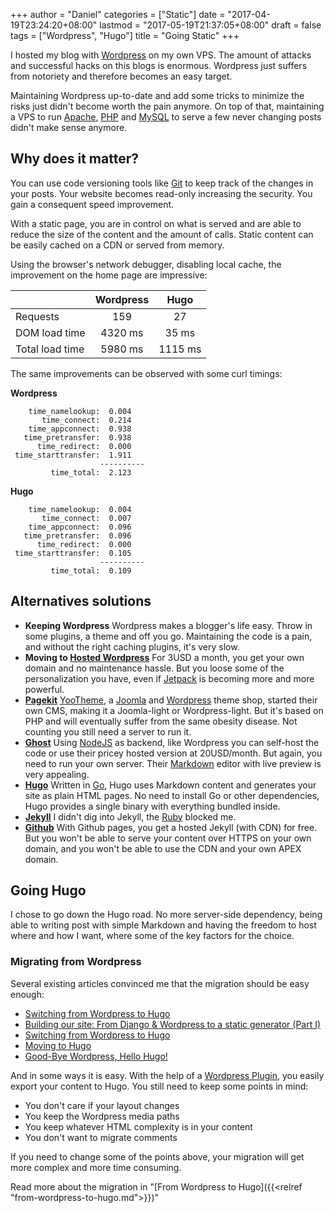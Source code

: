+++
author = "Daniel"
categories = ["Static"]
date = "2017-04-19T23:24:20+08:00"
lastmod = "2017-05-19T21:37:05+08:00"
draft = false
tags = ["Wordpress", "Hugo"]
title = "Going Static"
+++

I hosted my blog with [Wordpress](https://wordpress.org) on my own VPS. The amount of attacks and successful hacks on this blogs is enormous. Wordpress just suffers from notoriety and therefore becomes an easy target.

Maintaining Wordpress up-to-date and add some tricks to minimize the risks just didn't become worth the pain anymore. On top of that, maintaining a VPS to run [Apache](http://apache.org), [PHP](http://php.net) and [MySQL](https://www.mysql.com/) to serve a few never changing posts didn't make sense anymore.

## Why does it matter?
You can use code versioning tools like [Git](https://git-scm.com/) to keep track of the changes in your posts. Your website becomes read-only increasing the security. You gain a consequent speed improvement.

With a static page, you are in control on what is served and are able to reduce the size of the content and the amount of calls. Static content can be easily cached on a CDN or served from memory.

Using the browser's network debugger, disabling local cache, the improvement on the home page are impressive:

|                 | Wordpress        | Hugo        |
|-----------------|:----------------:|:-----------:|
| Requests        |              159 |          27 |
| DOM load time   |          4320 ms |       35 ms |
| Total load time |          5980 ms |     1115 ms |

The same improvements can be observed with some curl timings:

**Wordpress**
```text
    time_namelookup:  0.004
       time_connect:  0.214
    time_appconnect:  0.938
   time_pretransfer:  0.938
      time_redirect:  0.000
 time_starttransfer:  1.911
                    ----------
         time_total:  2.123
```
**Hugo**
```text
    time_namelookup:  0.004
       time_connect:  0.007
    time_appconnect:  0.096
   time_pretransfer:  0.096
      time_redirect:  0.000
 time_starttransfer:  0.105
                    ----------
         time_total:  0.109
```

## Alternatives solutions

* **Keeping Wordpress**
    Wordpress makes a blogger's life easy. Throw in some plugins, a theme and off you go. Maintaining the code is a pain, and without the right caching plugins, it's very slow.
* **Moving to [Hosted Wordpress](https://wordpress.com)**
    For 3USD a month, you get your own domain and no maintenance hassle. But you loose some of the personalization you have, even if [Jetpack](https://wordpress.org/plugins/jetpack/) is becoming more and more powerful.
* **[Pagekit](https://pagekit.com/)**
    [YooTheme](http://yootheme.com/), a [Joomla](https://joomla.org) and [Wordpress](https://wordpress.com) theme shop, started their own CMS, making it a Joomla-light or Wordpress-light. But it's based on PHP and will eventually suffer from the same obesity disease. Not counting you still need a server to run it.
* **[Ghost](https://ghost.org)**
    Using [NodeJS](https://nodejs.org/) as backend, like Wordpress you can self-host the code or use their pricey hosted version at 20USD/month. But again, you need to run your own server. Their [Markdown](https://en.wikipedia.org/wiki/Markdown) editor with live preview is very appealing.
* **[Hugo](https://gohugo.io/)**
    Written in [Go](https://golang.org/), Hugo uses Markdown content and generates your site as plain HTML pages. No need to install Go or other dependencies, Hugo provides a single binary with everything bundled inside.
* **[Jekyll](https://jekyllrb.com/)**
    I didn't dig into Jekyll, the [Ruby](http://www.ruby-lang.org/) blocked me.
* **[Github](https://github.com)**
    With Github pages, you get a hosted Jekyll (with CDN) for free. But you won't be able to serve your content over HTTPS on your own domain, and you won't be able to use the CDN and your own APEX domain.

## Going Hugo
I chose to go down the Hugo road. No more server-side dependency, being able to writing post with simple Markdown and having the freedom to host where and how I want, where some of the key factors for the choice.

### Migrating from Wordpress
Several existing articles convinced me that the migration should be easy enough:

* [Switching from Wordpress to Hugo](http://schnuddelhuddel.de/switching-from-wordpress-to-hugo/)
* [Building our site: From Django & Wordpress to a static generator (Part I)](https://tryolabs.com/blog/2016/09/20/building-our-site-django-wordpress-to-static-part-i/)
* [Switching from Wordpress to Hugo](http://justinfx.com/2015/11/08/switching-from-wordpress-to-hugo/)
* [Moving to Hugo](http://abhipandey.com/2015/09/)
* [Good-Bye Wordpress, Hello Hugo!](http://blog.arminhanisch.de/2015/08/blog-migration-zu-hugo/)

And in some ways it is easy. With the help of a [Wordpress Plugin](https://github.com/SchumacherFM/wordpress-to-hugo-exporter), you easily export your content to Hugo. You still need to keep some points in mind:

 * You don't care if your layout changes
 * You keep the Wordpress media paths
 * You keep whatever HTML complexity is in your content
 * You don't want to migrate comments

If you need to change some of the points above, your migration will get more complex and more time consuming.

Read more about the migration in "[From Wordpress to Hugo]({{<relref "from-wordpress-to-hugo.md">}})"
